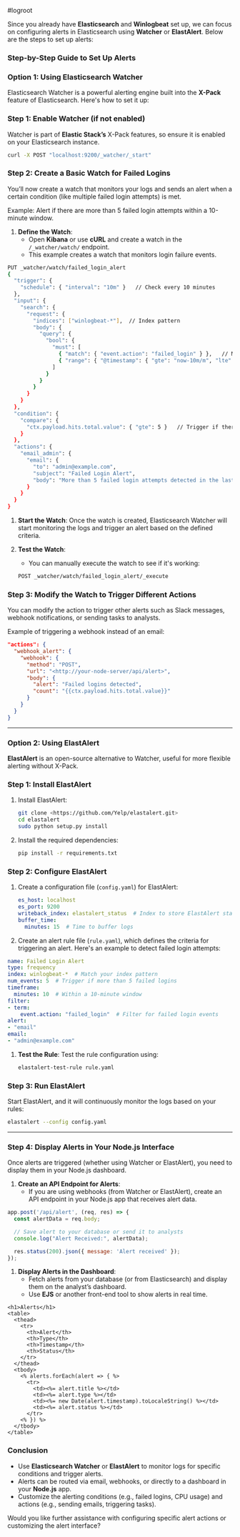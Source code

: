#logroot

Since you already have **Elasticsearch** and **Winlogbeat** set up, we can focus on configuring alerts in Elasticsearch using **Watcher** or **ElastAlert**. Below are the steps to set up alerts:

### Step-by-Step Guide to Set Up Alerts

### **Option 1: Using Elasticsearch Watcher**

Elasticsearch Watcher is a powerful alerting engine built into the **X-Pack** feature of Elasticsearch. Here's how to set it up:

### **Step 1: Enable Watcher (if not enabled)**

Watcher is part of **Elastic Stack’s** X-Pack features, so ensure it is enabled on your Elasticsearch instance.

```bash
curl -X POST "localhost:9200/_watcher/_start"

```

### **Step 2: Create a Basic Watch for Failed Logins**

You’ll now create a watch that monitors your logs and sends an alert when a certain condition (like multiple failed login attempts) is met.

Example: Alert if there are more than 5 failed login attempts within a 10-minute window.

1. **Define the Watch**:
    - Open **Kibana** or use **cURL** and create a watch in the `/_watcher/watch/` endpoint.
    - This example creates a watch that monitors login failure events.

```bash
PUT _watcher/watch/failed_login_alert
{
  "trigger": {
    "schedule": { "interval": "10m" }   // Check every 10 minutes
  },
  "input": {
    "search": {
      "request": {
        "indices": ["winlogbeat-*"],  // Index pattern
        "body": {
          "query": {
            "bool": {
              "must": [
                { "match": { "event.action": "failed_login" } },   // Match failed login events
                { "range": { "@timestamp": { "gte": "now-10m/m", "lte": "now" } } }  // Last 10 mins
              ]
            }
          }
        }
      }
    }
  },
  "condition": {
    "compare": {
      "ctx.payload.hits.total.value": { "gte": 5 }   // Trigger if there are 5 or more events
    }
  },
  "actions": {
    "email_admin": {
      "email": {
        "to": "admin@example.com",
        "subject": "Failed Login Alert",
        "body": "More than 5 failed login attempts detected in the last 10 minutes."
      }
    }
  }
}

```

1. **Start the Watch**:
Once the watch is created, Elasticsearch Watcher will start monitoring the logs and trigger an alert based on the defined criteria.
2. **Test the Watch**:
    - You can manually execute the watch to see if it's working:
    
    ```bash
    POST _watcher/watch/failed_login_alert/_execute
    
    ```
    

### **Step 3: Modify the Watch to Trigger Different Actions**

You can modify the action to trigger other alerts such as Slack messages, webhook notifications, or sending tasks to analysts.

Example of triggering a webhook instead of an email:

```json
"actions": {
  "webhook_alert": {
    "webhook": {
      "method": "POST",
      "url": "<http://your-node-server/api/alert>",
      "body": {
        "alert": "Failed logins detected",
        "count": "{{ctx.payload.hits.total.value}}"
      }
    }
  }
}

```

---

### **Option 2: Using ElastAlert**

**ElastAlert** is an open-source alternative to Watcher, useful for more flexible alerting without X-Pack.

### **Step 1: Install ElastAlert**

1. Install ElastAlert:
    
    ```bash
    git clone <https://github.com/Yelp/elastalert.git>
    cd elastalert
    sudo python setup.py install
    
    ```
    
2. Install the required dependencies:
    
    ```bash
    pip install -r requirements.txt
    
    ```
    

### **Step 2: Configure ElastAlert**

1. Create a configuration file (`config.yaml`) for ElastAlert:
    
    ```yaml
    es_host: localhost
    es_port: 9200
    writeback_index: elastalert_status  # Index to store ElastAlert status
    buffer_time:
      minutes: 15  # Time to buffer logs
    
    ```
    
2. Create an alert rule file (`rule.yaml`), which defines the criteria for triggering an alert. Here's an example to detect failed login attempts:

```yaml
name: Failed Login Alert
type: frequency
index: winlogbeat-*  # Match your index pattern
num_events: 5  # Trigger if more than 5 failed logins
timeframe:
  minutes: 10  # Within a 10-minute window
filter:
- term:
    event.action: "failed_login"  # Filter for failed login events
alert:
- "email"
email:
- "admin@example.com"

```

1. **Test the Rule**:
Test the rule configuration using:
    
    ```bash
    elastalert-test-rule rule.yaml
    
    ```
    

### **Step 3: Run ElastAlert**

Start ElastAlert, and it will continuously monitor the logs based on your rules:

```bash
elastalert --config config.yaml

```

---

### **Step 4: Display Alerts in Your Node.js Interface**

Once alerts are triggered (whether using Watcher or ElastAlert), you need to display them in your Node.js dashboard.

1. **Create an API Endpoint for Alerts**:
    - If you are using webhooks (from Watcher or ElastAlert), create an API endpoint in your Node.js app that receives alert data.

```jsx
app.post('/api/alert', (req, res) => {
  const alertData = req.body;

  // Save alert to your database or send it to analysts
  console.log("Alert Received:", alertData);

  res.status(200).json({ message: 'Alert received' });
});

```

1. **Display Alerts in the Dashboard**:
    - Fetch alerts from your database (or from Elasticsearch) and display them on the analyst’s dashboard.
    - Use **EJS** or another front-end tool to show alerts in real time.

```
<h1>Alerts</h1>
<table>
  <thead>
    <tr>
      <th>Alert</th>
      <th>Type</th>
      <th>Timestamp</th>
      <th>Status</th>
    </tr>
  </thead>
  <tbody>
    <% alerts.forEach(alert => { %>
      <tr>
        <td><%= alert.title %></td>
        <td><%= alert.type %></td>
        <td><%= new Date(alert.timestamp).toLocaleString() %></td>
        <td><%= alert.status %></td>
      </tr>
    <% }) %>
  </tbody>
</table>

```

### Conclusion

- Use **Elasticsearch Watcher** or **ElastAlert** to monitor logs for specific conditions and trigger alerts.
- Alerts can be routed via email, webhooks, or directly to a dashboard in your **Node.js** app.
- Customize the alerting conditions (e.g., failed logins, CPU usage) and actions (e.g., sending emails, triggering tasks).

Would you like further assistance with configuring specific alert actions or customizing the alert interface?
